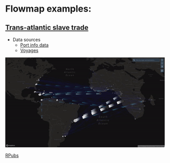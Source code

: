 # Flowmap examples: 

## [Trans-atlantic slave trade](https://wandabodnar.github.io/flowmap/transatlantic.html)

- Data sources
  - [Port info data](https://github.com/sctyner/slave-trade-data/blob/master/port_info.csv)
  - [Voyages](https://slavevoyages.org/voyage/database)

![](https://raw.githubusercontent.com/wandabodnar/flowmap/master/data/trans_atlantic.gif)

[RPubs](https://rpubs.com/WandaBodnar/643762)
